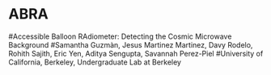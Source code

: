 # ABRA
#Accessible Balloon RAdiometer: Detecting the Cosmic Microwave Background
#Samantha Guzmàn, Jesus Martinez Martinez, Davy Rodelo, Rohith Sajith, Eric Yen, Aditya Sengupta, Savannah Perez-Piel
#University of California, Berkeley, Undergraduate Lab at Berkeley
